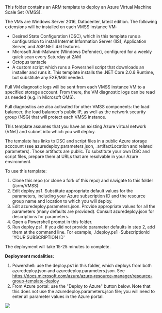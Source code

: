 This folder contains an ARM template to deploy an Azure Virtual Machine Scale Set (VMSS).

The VMs are Windows Server 2016, Datacenter, latest edition. The following extensions will be installed on each VMSS instance VM:
- Desired State Configuration (DSC), which in this template runs a configuration to install Internet Information Server (IIS), Application Server, and ASP.NET 4.6 features
- Microsoft Anti-Malware (Windows Defender), configured for a weekly quick scan every Saturday at 2AM
- Octopus tentacle
- A custom script which runs a Powershell script that downloads an installer and runs it. This template installs the .NET Core 2.0.6 Runtime, but substitute any EXE/MSI needed.

Full VM diagnostic logs will be sent from each VMSS instance VM to a specified storage account. From there, the VM diagnostic logs can be read as needed (e.g. in Microsoft OMS).

Full diagnostics are also activated for other VMSS components: the load balancer, the load balancer's public IP, as well as the network security group (NSG) that will protect each VMSS instance.

This template assumes that you have an existing Azure virtual network (VNet) and subnet into which you will deploy.

The template has links to DSC and script files in a public Azure storage acccount (see azuredeploy.parameters.json, _artifactLocation and related parameters). Those artifacts are public. To substitute your own DSC and script files, prepare them at URLs that are resolvable in your Azure environment.

To use this template:
1. Clone this repo (or clone a fork of this repo) and navigate to this folder (/arm/VMSS)
2. Edit deploy.ps1. Substitute appropriate default values for the parameters, including your Azure subscription ID and the resource group name and location to which you will deploy.
3. Edit azuredeploy.parameters.json. Provide appropriate values for all the parameters (many defaults are provided). Consult azuredeploy.json for descriptions for parameters.
4. Open a Powershell prompt in this folder.
5. Run deploy.ps1. If you did not provide parameter defaults in step 2, add them at the command line. For example, .\deploy.ps1 -SubscriptionId 'YOUR SUBSCRIPTION ID'

The deployment will take 15-25 minutes to complete.

__Deployment modalities:__
1. Powershell: use the deploy.ps1 in this folder, which deploys from both azuredeploy.json and azuredeploy.parameters.json. See https://docs.microsoft.com/azure/azure-resource-manager/resource-group-template-deploy
2. From Azure portal: use the "Deploy to Azure" button below. Note that this does not use the azuredeploy.parameters.json file; you will need to enter all parameter values in the Azure portal.

<a href="https://portal.azure.com/#create/Microsoft.Template/uri/https%3A%2F%2Fraw.githubusercontent.com%2Fplzm%2Fazure%2Fmaster%2Farm%2FVMSS%2Fazuredeploy.json" target="_blank" rel="noopener">
    <img src="http://azuredeploy.net/deploybutton.png"/>
</a>